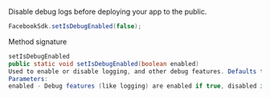 Disable debug logs before deploying your app to the public.

```java
FacebookSdk.setIsDebugEnabled(false);
```

Method signature

```java
setIsDebugEnabled
public static void setIsDebugEnabled(boolean enabled)
Used to enable or disable logging, and other debug features. Defaults to BuildConfig.DEBUG.
Parameters:
enabled - Debug features (like logging) are enabled if true, disabled if false.
```
